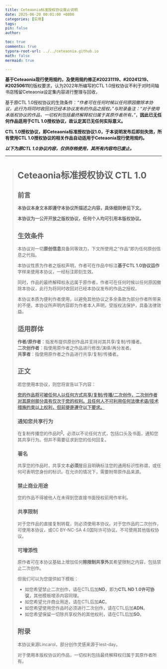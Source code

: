 ```yaml
---
title: Ceteaonia标准授权协议废止说明
date: 2025-06-20 00:01:00 +0800
categories: [实用]
tags: 
pin: false
author: 

toc: true
comments: true
typora-root-url: ../../ceteaonia.github.io
math: false
mermaid: true

---
```

**基于Ceteaonia现行使用规约，及使用规约修正#20231119、#20241219、#20250611**的版权要求，认为2022年所编写的CTL 1.0授权协议不利于对时间轴书店残留Ceteaonia设定集内容进行整理与回收，

基于原CTL 1.0授权协议的生效条件：*“作者可在任何时候以任何原因撤除本协议，此行为将同时收回对已经本协议发布的作品之授权。”与附录备注：“对于使用本版权协议的作品，一切权利包括最终解释权归属于其原作者所有。”*，**因此已无任何作品适用于CTL 1.0授权协议，故认定其已无任何实际意义。**

**CTL 1.0授权协议，即Ceteaonia标准授权协议1.0，于本说明发布后即刻失效，所有使用CTL 1.0授权协议的相关作品自动适用于Ceteaonia现行使用规约。**

***以下为原CTL 1.0协议内容，仅供存档使用，其所有内容均已废止。***

---



<blockquote>
<h1 id="toc0"><span>Ceteaonia标准授权协议 CTL 1.0</span></h1>

<h2 id="toc1"><span>前言</span></h2>
<p><strong>本协议本身文本即遵守本协议所描述之内容，具体细则参见下文。</strong></p>
<p><strong>本协议为一公开开放之版权协议，任何个人均可引用本版权协议。</strong></p>
<h2 id="toc2"><span>生效条件</span></h2>
<p>本协议对一切<strong>原创信息</strong>具备同等效力，下文所使用之“作品”即为任何原创信息之代指。</p>
<p>本协议性质为作者之版权声明，作者可在作品中标注<strong>基于CTL 1.0协议运作</strong>字样来使用本协议，一经标注即刻生效。</p>
<p>同时，作品的最终解释权永远属于原作者，作者可在任何时候以任何原因撤除本协议，此行为将同时收回对已经本协议发布的作品之授权。</p>
<p>本协议本质为便利作者使用，以避免其他协议之多余条款为部分作者所带来的不便。本协议所声明内容即为作者本人声明，受版权法保护，具备法律效益。</p>
<h2 id="toc3"><span>适用群体</span></h2>
<p><strong>作者/原作者</strong>：指发布提供原创作品并支持对其共享/复制/传播者。<br />
<strong>二次创作者</strong>：指使用原作者之作品进行修改/演绎/再分发者。<br />
<strong>共享者</strong>：指使用原作者之作品进行共享/复制/传播者。</p>
<h2 id="toc4"><span>正文</span></h2>
<p>若您使用本协议，则您将宣告以下内容：</p>
<p><span style="text-decoration: underline;"><strong>您的作品将可被任何人以任何方式共享/复制/传播/二次创作，二次创作者对其原创部分具有仅次于您的权利。且任何人不可利用任何法律术语/技术措施约束以上权利，但前提是遵守以下要求。</strong></span></p>
<h3 id="toc5"><span>通知您共享行为</span></h3>
<p>在复制传播您的作品时<sup class="footnoteref"><a id="footnoteref-1" href="javascript:;" class="footnoteref" onclick="WIKIDOT.page.utils.scrollToReference('footnote-1')">1</a></sup>，必须以不论任何方式，包括口头及书面，通知您其共享行为。但并不需要征求到您的任何回复。</p>
<h3 id="toc6"><span>署名</span></h3>
<p>共享您的作品时，共享文本<strong>必须</strong>醒目且明确标注您的通用标识性称谓，或任何可表明您身份的标识。在允许的情况下，需要附带原作品来源。</p>
<h3 id="toc7"><span>禁止商业用途</span></h3>
<p>您的作品不得被他人在未得到您直接书面授权前用作牟利。</p>
<h3 id="toc8"><span>共享限制</span></h3>
<p>对于您作品的直接复制转载，则必须使用本协议。对于您作品的二次创作，可使用本协议，或CC BY-NC-SA 4.0国际许可协议。不可使用其他版权协议。</p>
<h3 id="toc9"><span>可增添性</span></h3>
<p>原作者可在本协议基础上增加任何<strong>除限制共享外</strong>其希望限制之内容，包括禁止二次创作。</p>
<p>但我们可以为您提供如下模板：</p>
<ul>
<li>如您希望禁止二次创作，请在CTL后加<strong>ND</strong>，即为<strong>CTL ND 1.0许可协议</strong>，其他模板增添内容同理。</li>
<li>如您希望允许商业用途，请在CTL后加<strong>AC</strong>。</li>
<li>如您希望使用您作品时必须进行二次创作，请在CTL后加<strong>ADN</strong>。</li>
<li>如您希望保留一切除共享权外的其他权利，请在CTL后加<strong>SO</strong>。</li>
</ul>
<h2 id="toc10"><span>附录</span></h2>
<p>本协议来源Lincarol，部分创作灵感来源于lest-day。</p>
<p>对于使用本版权协议的作品，一切权利包括最终解释权归属于其原作者所有。</p>

</blockquote>